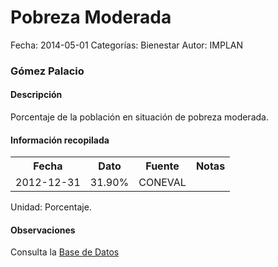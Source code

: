 Pobreza Moderada
=====

Fecha: 2014-05-01
Categorías: Bienestar
Autor: IMPLAN

### Gómez Palacio

#### Descripción

Porcentaje de la población en situación de pobreza moderada.

#### Información recopilada

<table class="table table-hover table-bordered">
  <tr><th>Fecha</th><th>Dato</th><th>Fuente</th><th>Notas</th></tr>
  <tr><td>2012-12-31</td><td>31.90%</td><td>CONEVAL</td><td></td></tr>
</table>

Unidad: Porcentaje.

#### Observaciones

Consulta la [Base de Datos](http://www.coneval.gob.mx/Medicion/Paginas/Medici%C3%B3n/Pobreza%202012/Pobreza-2012.aspx)
